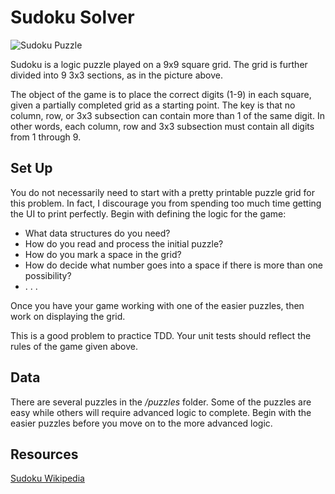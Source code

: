 # Sudoku Solver

![Sudoku Puzzle](https://upload.wikimedia.org/wikipedia/commons/thumb/e/e0/Sudoku_Puzzle_by_L2G-20050714_standardized_layout.svg/500px-Sudoku_Puzzle_by_L2G-20050714_standardized_layout.svg.png)

Sudoku is a logic puzzle played on a 9x9 square grid. The grid is further divided into 9 3x3 sections, as in the picture above.

The object of the game is to place the correct digits (1-9) in each square, given a partially completed grid as a starting point. The key is that no column, row, or 3x3 subsection can contain more than 1 of the same digit. In other words, each column, row and 3x3 subsection must contain all digits from 1 through 9.

## Set Up

You do not necessarily need to start with a pretty printable puzzle grid for this problem. In fact, I discourage you from spending too much time getting the UI to print perfectly. Begin with defining the logic for the game:

* What data structures do you need?
* How do you read and process the initial puzzle?
* How do you mark a space in the grid?
* How do decide what number goes into a space if there is more than one possibility?
* . . .

Once you have your game working with one of the easier puzzles, then work on displaying the grid.

This is a good problem to practice TDD. Your unit tests should reflect the rules of the game given above.

## Data

There are several puzzles in the */puzzles* folder. Some of the puzzles are easy while others will require advanced logic to complete. Begin with the easier puzzles before you move on to the more advanced logic.


## Resources

[Sudoku Wikipedia](https://en.wikipedia.org/wiki/Sudoku)
